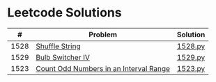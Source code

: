 # Leetcode Solutions


| # | Problem | Solution |
| --- | --- | --- |
| 1528 | [Shuffle String](https://leetcode.com/problems/shuffle-string/) | [1528.py](/leetcode/solutions/1528.py) |
| 1529 | [Bulb Switcher IV](https://leetcode.com/problems/bulb-switcher-iv/) | [1529.py](/leetcode/solutions/1529.py) |
| 1523 | [Count Odd Numbers in an Interval Range](https://leetcode.com/problems/count-odd-numbers-in-an-interval-range/) | [1523.py](/leetcode/solutions/1523.py) |
